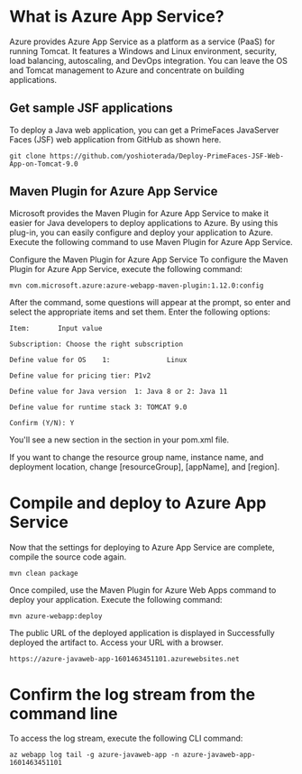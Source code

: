 # What is Azure App Service?
Azure provides Azure App Service as a platform as a service (PaaS) for running Tomcat. It features a Windows and Linux environment, security, load balancing, autoscaling, and DevOps integration. You can leave the OS and Tomcat management to Azure and concentrate on building applications.

## Get sample JSF applications
To deploy a Java web application, you can get a PrimeFaces JavaServer Faces (JSF) web application from GitHub as shown here.

` git clone https://github.com/yoshioterada/Deploy-PrimeFaces-JSF-Web-App-on-Tomcat-9.0 `

## Maven Plugin for Azure App Service
Microsoft provides the Maven Plugin for Azure App Service to make it easier for Java developers to deploy applications to Azure. By using this plug-in, you can easily configure and deploy your application to Azure. Execute the following command to use Maven Plugin for Azure App Service.

Configure the Maven Plugin for Azure App Service
To configure the Maven Plugin for Azure App Service, execute the following command:

` mvn com.microsoft.azure:azure-webapp-maven-plugin:1.12.0:config `

After the command, some questions will appear at the prompt, so enter and select the appropriate items and set them. Enter the following options:

` Item:       Input value `

`Subscription: Choose the right subscription `

`Define value for OS	1:              Linux`

`Define value for pricing tier:	P1v2`

`Define value for Java version	1: Java 8 or 2: Java 11 `

`Define value for runtime stack	3: TOMCAT 9.0`

`Confirm (Y/N):	Y `

You'll see a new section in the <plugins> section in your pom.xml file.

If you want to change the resource group name, instance name, and deployment location, change [resourceGroup], [appName], and [region].

# Compile and deploy to Azure App Service
Now that the settings for deploying to Azure App Service are complete, compile the source code again.   

`mvn clean package`

Once compiled, use the Maven Plugin for Azure Web Apps command to deploy your application. Execute the following command:

`mvn azure-webapp:deploy`

The public URL of the deployed application is displayed in Successfully deployed the artifact to. Access your URL with a browser.

`https://azure-javaweb-app-1601463451101.azurewebsites.net`

# Confirm the log stream from the command line
To access the log stream, execute the following CLI command:

`az webapp log tail -g azure-javaweb-app -n azure-javaweb-app-1601463451101`
